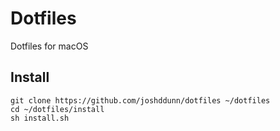 # Dotfiles

Dotfiles for macOS

## Install

    git clone https://github.com/joshddunn/dotfiles ~/dotfiles
    cd ~/dotfiles/install
    sh install.sh
